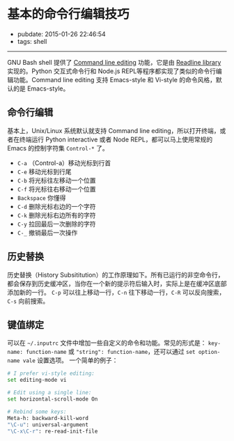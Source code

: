 # 基本的命令行编辑技巧

- pubdate: 2015-01-26 22:46:54
- tags: shell

------

GNU Bash shell 提供了 [Command line editing](https://www.gnu.org/software/bash/manual/html_node/Command-Line-Editing.html) 功能，它是由 [Readline library](http://tiswww.case.edu/php/chet/readline/rltop.html) 实现的。Python 交互式命令行和 Node.js REPL等程序都实现了类似的命令行编辑功能。Command line editing 支持 Emacs-style 和 Vi-style 的命令风格，默认的是 Emacs-style。

## 命令行编辑

基本上，Unix/Linux 系统默认就支持 Command line editing，所以打开终端，或者在终端运行 Python interactive 或者 Node REPL，都可以马上使用常规的 Emacs 的控制字符集 `Control-*` 了。

- `C-a` （Control-a）移动光标到行首
- `C-e` 移动光标到行尾
- `C-b` 将光标往左移动一个位置
- `C-f` 将光标往右移动一个位置
- `Backspace` 你懂得
- `C-d` 删除光标右边的一个字符
- `C-k` 删除光标右边所有的字符
- `C-y` 拉回最后一次删除的字符
- `C-_` 撤销最后一次操作

## 历史替换

历史替换（History Subsititution）的工作原理如下。所有已运行的非空命令行，都会保存到历史缓冲区，当你在一个新的提示符后输入时，实际上是在缓冲区底部添加新的一行。
`C-p` 可以往上移动一行，`C-n` 往下移动一行，`C-R` 可以反向搜索， `C-s` 向前搜索。

## 键值绑定

可以在 `~/.inputrc` 文件中增加一些自定义的命令和功能。常见的形式是： `key-name: function-name` 或 `"string": function-name`，还可以通过 `set option-name vale` 设置选项。
一个简单的例子：

```bash
# I prefer vi-style editing:
set editing-mode vi

# Edit using a single line:
set horizontal-scroll-mode On

# Rebind some keys:
Meta-h: backward-kill-word
"\C-u": universal-argument
"\C-x\C-r": re-read-init-file
```
